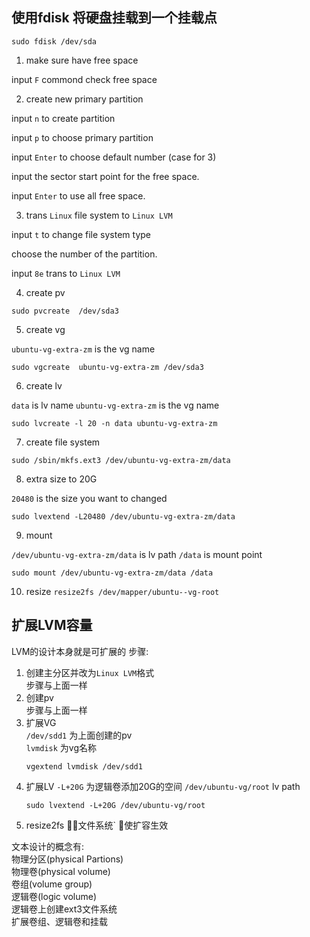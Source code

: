 ## 使用fdisk 将硬盘挂载到一个挂载点

```
sudo fdisk /dev/sda
```

1. make sure have free space

input `F` commond check free space

2. create new primary partition

input `n` to create partition

input `p` to choose primary partition

input `Enter` to choose default number (case for 3)

input the sector start point for the free space.

input `Enter` to use all free space.

3. trans `Linux` file system to `Linux LVM`

input `t` to change file system type

choose the number of the partition.

input `8e` trans to `Linux LVM`

4. create pv

```
sudo pvcreate  /dev/sda3
```

5. create vg

`ubuntu-vg-extra-zm` is the vg name
```
sudo vgcreate  ubuntu-vg-extra-zm /dev/sda3
```

6. create lv

`data` is lv name
`ubuntu-vg-extra-zm` is the vg name

```
sudo lvcreate -l 20 -n data ubuntu-vg-extra-zm
```

7. create file system
```
sudo /sbin/mkfs.ext3 /dev/ubuntu-vg-extra-zm/data
```

8. extra size to 20G

`20480` is the size you want to changed
```
sudo lvextend -L20480 /dev/ubuntu-vg-extra-zm/data
```

9. mount 

`/dev/ubuntu-vg-extra-zm/data` is lv path
`/data` is mount point

```
sudo mount /dev/ubuntu-vg-extra-zm/data /data
```


10. resize
`resize2fs /dev/mapper/ubuntu--vg-root`



## 扩展LVM容量

LVM的设计本身就是可扩展的
步骤:
1. 创建主分区并改为`Linux LVM`格式  
    步骤与上面一样
2. 创建pv  
    步骤与上面一样
3. 扩展VG  
    `/dev/sdd1` 为上面创建的pv  
    `lvmdisk` 为vg名称
    ```
    vgextend lvmdisk /dev/sdd1 
    ```
4. 扩展LV
    `-L+20G` 为逻辑卷添加20G的空间
    `/dev/ubuntu-vg/root` lv path
    ```
    sudo lvextend -L+20G /dev/ubuntu-vg/root
    ```
5.  resize2fs ｀文件系统` 使扩容生效    


文本设计的概念有:  
物理分区(physical Partions)  
物理卷(physical volume)  
卷组(volume group)  
逻辑卷(logic volume)  
逻辑卷上创建ext3文件系统  
扩展卷组、逻辑卷和挂载  



